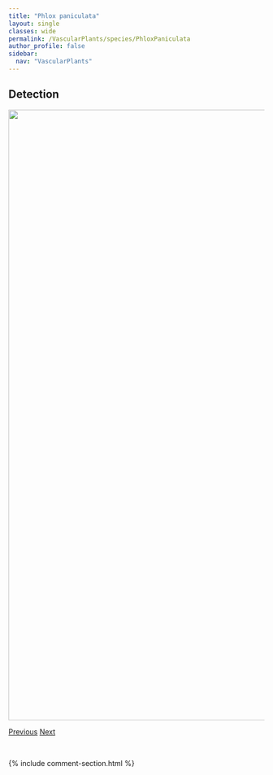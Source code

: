 ```yaml
---
title: "Phlox paniculata"
layout: single
classes: wide
permalink: /VascularPlants/species/PhloxPaniculata
author_profile: false
sidebar:
  nav: "VascularPlants"
---
```


<h2>Detection</h2>

<a href="https://drive.google.com/uc?export=view&id=1Z2c7h6Svlevu-EJd4-2EpqWlGi-BQajy">
<img src="https://drive.google.com/uc?export=view&id=1Z2c7h6Svlevu-EJd4-2EpqWlGi-BQajy" height = "1200" width = "800">
</a>


<a href="/DevelopmentWebsite/VascularPlants/species/PhloxHoodii" class="pagination--pager" title="Phlox hoodii">Previous</a> <a href="/DevelopmentWebsite/VascularPlants/species/PhragmitesAustralis" class="pagination--pager" title="Phragmites australis">Next</a>

<p>&nbsp;</p>

{% include comment-section.html %}
